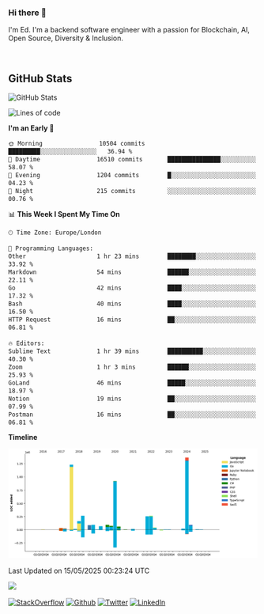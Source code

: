 ### Hi there 👋
 I'm Ed. I'm a backend software engineer with a passion for Blockchain, AI, Open Source, Diversity & Inclusion.

<br />

<h2>GitHub Stats</h2>
<p><img src="https://github-readme-stats.vercel.app/api?username=echarrod&amp;show_icons=true" alt="GitHub Stats"></p>

<!--START_SECTION:waka-->
![Lines of code](https://img.shields.io/badge/From%20Hello%20World%20I%27ve%20Written-5.2%20million%20lines%20of%20code-blue)

**I'm an Early 🐤** 

```text
🌞 Morning                10504 commits       █████████░░░░░░░░░░░░░░░░   36.94 % 
🌆 Daytime                16510 commits       ███████████████░░░░░░░░░░   58.07 % 
🌃 Evening                1204 commits        █░░░░░░░░░░░░░░░░░░░░░░░░   04.23 % 
🌙 Night                  215 commits         ░░░░░░░░░░░░░░░░░░░░░░░░░   00.76 % 
```


📊 **This Week I Spent My Time On** 

```text
🕑︎ Time Zone: Europe/London

💬 Programming Languages: 
Other                    1 hr 23 mins        ████████░░░░░░░░░░░░░░░░░   33.92 % 
Markdown                 54 mins             ██████░░░░░░░░░░░░░░░░░░░   22.11 % 
Go                       42 mins             ████░░░░░░░░░░░░░░░░░░░░░   17.32 % 
Bash                     40 mins             ████░░░░░░░░░░░░░░░░░░░░░   16.50 % 
HTTP Request             16 mins             ██░░░░░░░░░░░░░░░░░░░░░░░   06.81 % 

🔥 Editors: 
Sublime Text             1 hr 39 mins        ██████████░░░░░░░░░░░░░░░   40.30 % 
Zoom                     1 hr 3 mins         ██████░░░░░░░░░░░░░░░░░░░   25.93 % 
GoLand                   46 mins             █████░░░░░░░░░░░░░░░░░░░░   18.97 % 
Notion                   19 mins             ██░░░░░░░░░░░░░░░░░░░░░░░   07.99 % 
Postman                  16 mins             ██░░░░░░░░░░░░░░░░░░░░░░░   06.81 % 
```

**Timeline**

![Lines of Code chart](https://raw.githubusercontent.com/echarrod/echarrod/main/assets/bar_graph.png)


 Last Updated on 15/05/2025 00:23:24 UTC
<!--END_SECTION:waka-->

![](https://komarev.com/ghpvc/?username=echarrod)

<p>
<a href="https://stackoverflow.com/users/1014632/ech" target="_blank"><img alt="StackOverflow" src="https://img.shields.io/badge/-Stackoverflow-FE7A16?style=for-the-badge&logo=stack-overflow&logoColor=white" /></a> 
<a href="https://github.com/echarrod" target="_blank"><img alt="Github" src="https://img.shields.io/badge/GitHub-%2312100E.svg?&style=for-the-badge&logo=Github&logoColor=white" /></a> 
<a href="https://twitter.com/e_harrod" target="_blank"><img alt="Twitter" src="https://img.shields.io/badge/twitter-%231DA1F2.svg?&style=for-the-badge&logo=twitter&logoColor=white" /></a> 
<a href="https://www.linkedin.com/in/ed-harrod" target="_blank"><img alt="LinkedIn" src="https://img.shields.io/badge/linkedin-%230077B5.svg?&style=for-the-badge&logo=linkedin&logoColor=white" /></a>
